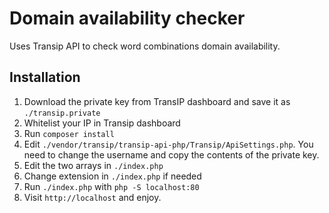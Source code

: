 # Domain availability checker

Uses Transip API to check word combinations domain availability.

## Installation

1. Download the private key from TransIP dashboard and save it as `./transip.private`
1. Whitelist your IP in Transip dashboard
1. Run `composer install`
1. Edit `./vendor/transip/transip-api-php/Transip/ApiSettings.php`. You need to change the username and copy the contents of the private key.
1. Edit the two arrays in `./index.php`
1. Change extension in `./index.php` if needed
1. Run `./index.php` with `php -S localhost:80`
1. Visit `http://localhost` and enjoy.
